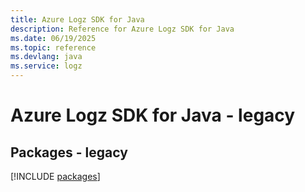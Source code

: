 ```yaml
---
title: Azure Logz SDK for Java
description: Reference for Azure Logz SDK for Java
ms.date: 06/19/2025
ms.topic: reference
ms.devlang: java
ms.service: logz
---
```

# Azure Logz SDK for Java - legacy
## Packages - legacy
[!INCLUDE [packages](logz-index.md)]